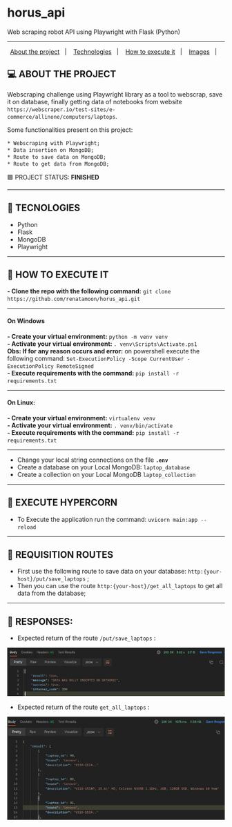 # horus_api
Web scraping robot API using Playwright with Flask (Python)

<hr>

<p align="center">
  <a href="#projeto">About the project</a>&nbsp;&nbsp;&nbsp;|&nbsp;&nbsp;&nbsp;
  <a href="#tecnologias">Technologies</a>&nbsp;&nbsp;&nbsp;|&nbsp;&nbsp;&nbsp;
  <a href="#instalacao">How to execute it</a>&nbsp;&nbsp;&nbsp;|&nbsp;&nbsp;&nbsp; 
  <a href="#imagens">Images</a>&nbsp;&nbsp;&nbsp;|&nbsp;&nbsp;&nbsp; 
</p>

## <a id="projeto"> 💻 ABOUT THE PROJECT </a>

Webscraping challenge using Playwright library as a tool to webscrap, save it on database, finally getting data of notebooks from 
website `https://webscraper.io/test-sites/e-commerce/allinone/computers/laptops`.

Some functionalities present on this project:

    * Webscraping with Playwright;
    * Data insertion on MongoDB;
    * Route to save data on MongoDB;
    * Route to get data from MongoDB;

🟩 PROJECT STATUS: <b>FINISHED</b> <br>

<hr>

## <a id="tecnologias"> 🧪 TECNOLOGIES </a>

- Python
- Flask
- MongoDB
- Playwright

<hr>

## <a id="instalacao"> 🔴 HOW TO EXECUTE IT </a> 

<b>- Clone the repo with the following command:</b> `git clone https://github.com/renatamoon/horus_api.git` <br>

<hr> 

#### On Windows

<b>- Create your virtual environment:</b> `python -m venv venv`<br>
<b>- Activate your virtual environment: </b>`. venv\Scripts\Activate.ps1`<br>
<b>Obs: If for any reason occurs and error:</b> on powershell execute the following command: `Set-ExecutionPolicy -Scope CurrentUser -ExecutionPolicy RemoteSigned`<br>
<b>- Execute requirements with the command: </b>`pip install -r requirements.txt`<br>

<hr> 

#### On Linux:

<b>- Create your virtual environment:</b> `virtualenv venv`<br>
<b>- Activate your virtual environment:</b> `. venv/bin/activate`<br>
<b>- Execute requirements with the command:</b> `pip install -r requirements.txt`<br>

<hr> 
  
* Change your local string connections on the file <b>`.env`</b> <br>
* Create a database on your Local MongoDB: `laptop_database` <br>
* Create a collection on your Local MongoDB `laptop_collection` <br>

<hr>

## <a id="instalacao"> 🔴 EXECUTE HYPERCORN </a> 

- To Execute the application run the command: `uvicorn main:app --reload`

<hr>

## <a id="instalacao"> 🔴 REQUISITION ROUTES </a> 

- First use the following route to save data on your database: `http:{your-host}/put/save_laptops` ;
- Then you can use the route `http:{your-host}/get_all_laptops` to get all data from the database;

<hr>

## <a id="imagens"> 🔴 RESPONSES: </a> 

- Expected return of the route `/put/save_laptops` :

![img.png](img.png)

- Expected return of the route `get_all_laptops` :

![img_1.png](img_1.png)
